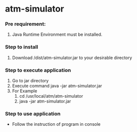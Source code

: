 # atm-simulator

### Pre requirement:
1. Java Runtime Environment must be installed.

### Step to install
1. Download /dist/atm-simulator.jar to your desirable directory

### Step to execute application
1. Go to jar directory
2. Execute command java -jar atm-simulator.jar
3. For Example
    1. cd /usr/local/atm/atm-simulator
    2. java -jar atm-simulator.jar

### Step to use application
- Follow the instruction of program in console 
